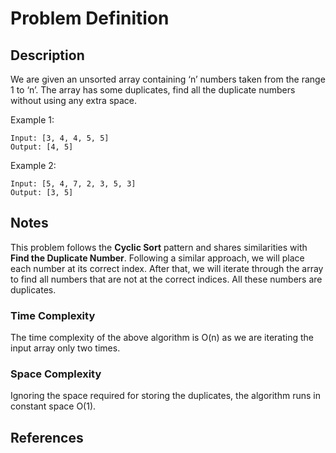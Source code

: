 # Problem Definition

## Description

We are given an unsorted array containing ‘n’ numbers taken from the range 1 to ‘n’. The array has some duplicates, find all the duplicate numbers without using any extra space.

Example 1:

```text
Input: [3, 4, 4, 5, 5]
Output: [4, 5]
```

Example 2:

```text
Input: [5, 4, 7, 2, 3, 5, 3]
Output: [3, 5]
```

## Notes

This problem follows the **Cyclic Sort** pattern and shares similarities with **Find the Duplicate Number**. Following a similar approach, we will place each number at its correct index. After that, we will iterate through the array to find all numbers that are not at the correct indices. All these numbers are duplicates.

### Time Complexity

The time complexity of the above algorithm is O(n) as we are iterating the input array only two times.

### Space Complexity

Ignoring the space required for storing the duplicates, the algorithm runs in constant space O(1).

## References
